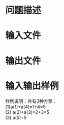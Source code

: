 

# 问题描述



# 输入文件



# 输出文件



# 输入输出样例


<div>
样例说明：共有3种方案：<br/>
(1)a(1)+a(4)=1+4=5<br/>
(2) a(2)+a(3)=2+3=5<br/>
(3) a(5)=5
</div>
